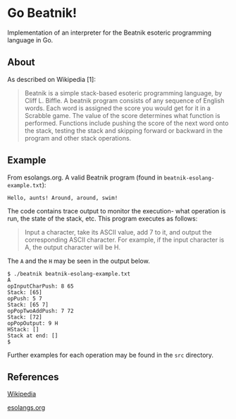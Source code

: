 # Go Beatnik!
Implementation of an interpreter for the Beatnik esoteric programming language in Go.

## About

As described on Wikipedia [1]:

> Beatnik is a simple stack-based esoteric programming language, by Cliff L. Biffle. A beatnik program consists of any sequence of English words. Each word is assigned the score you would get for it in a Scrabble game. The value of the score determines what function is performed. Functions include pushing the score of the next word onto the stack, testing the stack and skipping forward or backward in the program and other stack operations.

## Example

From esolangs.org. A valid Beatnik program (found in `beatnik-esolang-example.txt`):

```
Hello, aunts! Around, around, swim!
```

The code contains trace output to monitor the execution- what operation is run, the state of the stack, etc. This program executes as follows:

> Input a character, take its ASCII value, add 7 to it, and output the corresponding ASCII character. For example, if the input character is A, the output character will be H.

The `A` and the `H` may be seen in the output below.

```
$ ./beatnik beatnik-esolang-example.txt 
A
opInputCharPush: 8 65
Stack: [65]
opPush: 5 7
Stack: [65 7]
opPopTwoAddPush: 7 72
Stack: [72]
opPopOutput: 9 H
HStack: []
Stack at end: []
$
```

Further examples for each operation may be found in the `src` directory.

## References

[Wikipedia](https://en.wikipedia.org/wiki/Beatnik_\(programming_language\))

[esolangs.org](https://esolangs.org/wiki/Beatnik)

